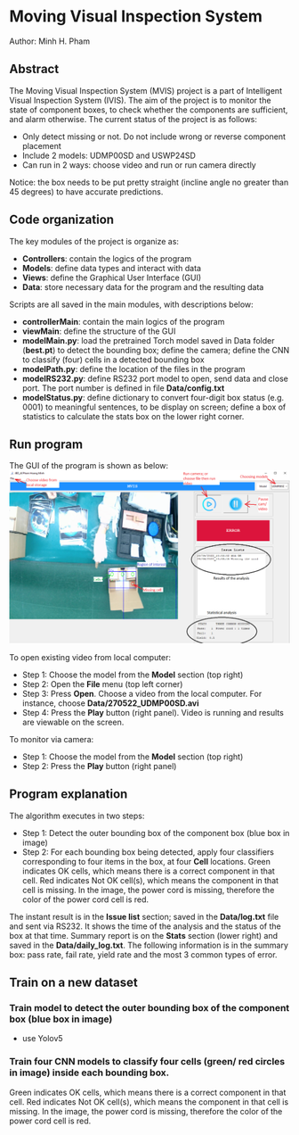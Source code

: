 # Moving Visual Inspection System
Author: Minh H. Pham

## Abstract 
The Moving Visual Inspection System (MVIS) project is a part of Intelligent Visual Inspection System (IVIS). The aim of the project is to monitor the state of component boxes, to check whether the components are sufficient, and alarm otherwise. The current status of the project is as follows:

* Only detect missing or not. Do not include wrong or reverse component placement
* Include 2 models: UDMP00SD and USWP24SD
* Can run in 2 ways: choose video and run or run camera directly

Notice: the box needs to be put pretty straight (incline angle no greater than 45 degrees) to have accurate predictions.

## Code organization
The key modules of the project is organize as:
* **Controllers**: contain the logics of the program
* **Models**: define data types and interact with data
* **Views**: define the Graphical User Interface (GUI)
* **Data**: store necessary data for the program and the resulting data

Scripts are all saved in the main modules, with descriptions below:
* **controllerMain**: contain the main logics of the program
* **viewMain**: define the structure of the GUI
* **modelMain.py**: load the pretrained Torch model saved in Data folder (**best.pt**) to detect the bounding box; define the camera; define the CNN to classify (four) cells in a detected bounding box
* **modelPath.py**: define the location of the files in the program
* **modelRS232.py**: define RS232 port model to open, send data and close port. The port number is defined in file **Data/config.txt**
* **modelStatus.py**: define dictionary to convert four-digit box status (e.g. 0001) to meaningful sentences, to be display on screen; define a box of statistics to calculate the stats box on the lower right corner.

## Run program
The GUI of the program is shown as below:
![alt text](https://github.com/PHM1605/MVIS/blob/main/images/app.png)

To open existing video from local computer:
* Step 1: Choose the model from the **Model** section (top right)
* Step 2: Open the **File** menu (top left corner)
* Step 3: Press **Open**. Choose a video from the local computer. For instance, choose **Data/270522_UDMP00SD.avi**
* Step 4: Press the **Play** button (right panel). Video is running and results are viewable on the screen. 

To monitor via camera:
* Step 1: Choose the model from the **Model** section (top right)
* Step 2: Press the **Play** button (right panel)

## Program explanation
The algorithm executes in two steps:
* Step 1: Detect the outer bounding box of the component box (blue box in image)
* Step 2: For each bounding box being detected, apply four classifiers corresponding to four items in the box, at four **Cell** locations. Green indicates OK cells, which means there is a correct component in that cell. Red indicates Not OK cell(s), which means the component in that cell is missing. In the image, the power cord is missing, therefore the color of the power cord cell is red.

The instant result is in the **Issue list** section; saved in the **Data/log.txt** file and sent via RS232. It shows the time of the analysis and the status of the box at that time. Summary report is on the **Stats** section (lower right) and saved in the **Data/daily_log.txt**. The following information is in the summary box: pass rate, fail rate, yield rate and the most 3 common types of error.

## Train on a new dataset
### Train model to detect the outer bounding box of the component box (blue box in image)
* use Yolov5

### Train four CNN models to classify four cells (green/ red circles in image) inside each bounding box. 
Green indicates OK cells, which means there is a correct component in that cell. Red indicates Not OK cell(s), which means the component in that cell is missing. In the image, the power cord is missing, therefore the color of the power cord cell is red.

